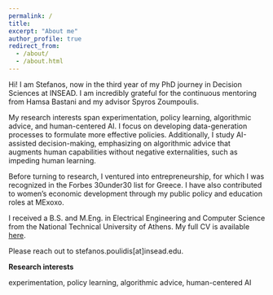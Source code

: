 ```yaml
---
permalink: /
title: 
excerpt: "About me"
author_profile: true
redirect_from: 
  - /about/
  - /about.html
---
```


Hi! I am Stefanos, now in the third year of my PhD journey in Decision Sciences at INSEAD. I am incredibly grateful for the continuous mentoring from Hamsa Bastani and my advisor Spyros Zoumpoulis.

My research interests span experimentation, policy learning, algorithmic advice, and human-centered AI. I focus on developing data-generation processes to formulate more effective policies. Additionally, I study AI-assisted decision-making, emphasizing on algorithmic advice that augments human capabilities without negative externalities, such as impeding human learning.

Before turning to research, I ventured into entrepreneurship, for which I was recognized in the Forbes 30under30 list for Greece. I have also contributed to women’s economic development through my public policy and education roles at MExoxo.

I received a B.S. and M.Eng. in Electrical Engineering and Computer Science from the National Technical University of Athens. My full CV is available [here](/files/Stefanos_Poulidis_CV.pdf).

Please reach out to stefanos.poulidis[at]insead.edu.


**Research interests**


experimentation, policy learning, algorithmic advice, human-centered AI
